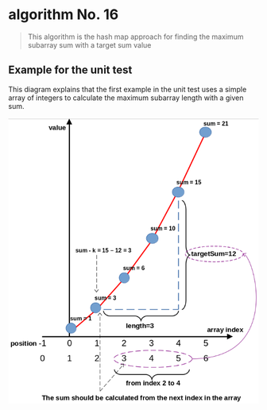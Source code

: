# algorithm No. 16

> This algorithm is the hash map approach for finding the maximum subarray sum with a target sum value

## Example for the unit test

This diagram explains that the first example in the unit test uses a simple array of integers to calculate the maximum subarray length with a given sum.

<img src="./maxSubArrayLen.png" alt="image-maxSubArrayLen" style="zoom:80%;" /> 